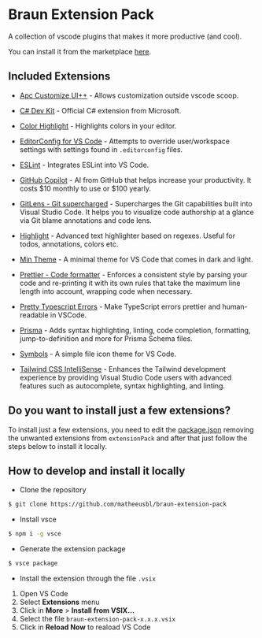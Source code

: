 # Braun Extension Pack

A collection of vscode plugins that makes it more productive (and cool).

You can install it from the marketplace [here](https://marketplace.visualstudio.com/items?itemName=matheeusbl.braun-extension-pack).

## Included Extensions

- [Apc Customize UI++](https://marketplace.visualstudio.com/items?itemName=drcika.apc-extension) - Allows customization outside vscode scoop.

- [C# Dev Kit](https://marketplace.visualstudio.com/items?itemName=ms-dotnettools.csdevkit) - Official C# extension from Microsoft.

- [Color Highlight](https://marketplace.visualstudio.com/items?itemName=naumovs.color-highlight) - Highlights colors in your editor.

- [EditorConfig for VS Code](https://marketplace.visualstudio.com/items?itemName=EditorConfig.EditorConfig) - Attempts to override user/workspace settings with settings found in `.editorconfig` files.

- [ESLint](https://marketplace.visualstudio.com/items?itemName=dbaeumer.vscode-eslint) - Integrates ESLint into VS Code.

- [GitHub Copilot](https://marketplace.visualstudio.com/items?itemName=GitHub.copilot) - AI from GitHub that helps increase your productivity. It costs $10 monthly to use or $100 yearly.

- [GitLens - Git supercharged](https://marketplace.visualstudio.com/items?itemName=eamodio.gitlens) - Supercharges the Git capabilities built into Visual Studio Code. It helps you to visualize code authorship at a glance via Git blame annotations and code lens.

- [Highlight](https://marketplace.visualstudio.com/items?itemName=fabiospampinato.vscode-highlight) - Advanced text highlighter based on regexes. Useful for todos, annotations, colors etc.

- [Min Theme](https://marketplace.visualstudio.com/items?itemName=miguelsolorio.min-theme) - A minimal theme for VS Code that comes in dark and light.

- [Prettier - Code formatter](https://marketplace.visualstudio.com/items?itemName=esbenp.prettier-vscode) - Enforces a consistent style by parsing your code and re-printing it with its own rules that take the maximum line length into account, wrapping code when necessary.

- [Pretty Typescript Errors](https://marketplace.visualstudio.com/items?itemName=yoavbls.pretty-ts-errors) - Make TypeScript errors prettier and human-readable in VSCode.

- [Prisma](https://marketplace.visualstudio.com/items?itemName=Prisma.prisma) - Adds syntax highlighting, linting, code completion, formatting, jump-to-definition and more for Prisma Schema files.

- [Symbols](https://marketplace.visualstudio.com/items?itemName=miguelsolorio.symbols) - A simple file icon theme for VS Code.

- [Tailwind CSS IntelliSense](https://marketplace.visualstudio.com/items?itemName=bradlc.vscode-tailwindcss) - Enhances the Tailwind development experience by providing Visual Studio Code users with advanced features such as autocomplete, syntax highlighting, and linting.

## Do you want to install just a few extensions?

To install just a few extensions, you need to edit the [package.json](package.json) removing the unwanted extensions from `extensionPack` and after that just follow the steps below to install it locally.

## How to develop and install it locally

- Clone the repository

```bash
$ git clone https://github.com/matheeusbl/braun-extension-pack
```

- Install vsce

```bash
$ npm i -g vsce
```

- Generate the extension package

```bash
$ vsce package
```

- Install the extension through the file `.vsix`

1. Open VS Code
2. Select **Extensions** menu
3. Click in **More** > **Install from VSIX...**
4. Select the file `braun-extension-pack-x.x.x.vsix`
5. Click in **Reload Now** to reaload VS Code
